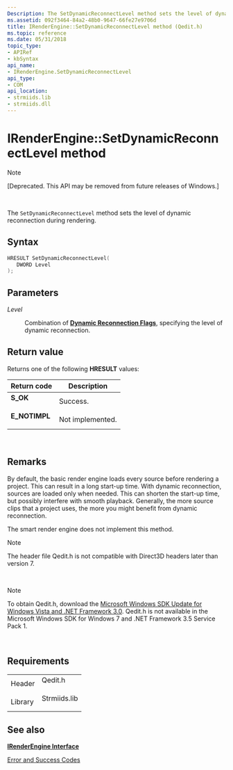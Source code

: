 ```yaml
---
Description: The SetDynamicReconnectLevel method sets the level of dynamic reconnection during rendering.
ms.assetid: 092f3464-84a2-48b0-9647-66fe27e9706d
title: IRenderEngine::SetDynamicReconnectLevel method (Qedit.h)
ms.topic: reference
ms.date: 05/31/2018
topic_type: 
- APIRef
- kbSyntax
api_name: 
- IRenderEngine.SetDynamicReconnectLevel
api_type: 
- COM
api_location: 
- strmiids.lib
- strmiids.dll
---
```


# IRenderEngine::SetDynamicReconnectLevel method

> [!Note]  
> \[Deprecated. This API may be removed from future releases of Windows.\]

 

The `SetDynamicReconnectLevel` method sets the level of dynamic reconnection during rendering.

## Syntax


```C++
HRESULT SetDynamicReconnectLevel(
   DWORD Level
);
```



## Parameters

<dl> <dt>

*Level* 
</dt> <dd>

Combination of [**Dynamic Reconnection Flags**](dynamic-reconnection-flags.md), specifying the level of dynamic reconnection.

</dd> </dl>

## Return value

Returns one of the following **HRESULT** values:



| Return code                                                                               | Description                 |
|-------------------------------------------------------------------------------------------|-----------------------------|
| <dl> <dt>**S\_OK**</dt> </dl>      | Success.<br/>         |
| <dl> <dt>**E\_NOTIMPL**</dt> </dl> | Not implemented.<br/> |



 

## Remarks

By default, the basic render engine loads every source before rendering a project. This can result in a long start-up time. With dynamic reconnection, sources are loaded only when needed. This can shorten the start-up time, but possibly interfere with smooth playback. Generally, the more source clips that a project uses, the more you might benefit from dynamic reconnection.

The smart render engine does not implement this method.

> [!Note]  
> The header file Qedit.h is not compatible with Direct3D headers later than version 7.

 

> [!Note]  
> To obtain Qedit.h, download the [Microsoft Windows SDK Update for Windows Vista and .NET Framework 3.0](https://msdn.microsoft.com/windowsvista/bb980924.aspx). Qedit.h is not available in the Microsoft Windows SDK for Windows 7 and .NET Framework 3.5 Service Pack 1.

 

## Requirements



|                    |                                                                                         |
|--------------------|-----------------------------------------------------------------------------------------|
| Header<br/>  | <dl> <dt>Qedit.h</dt> </dl>      |
| Library<br/> | <dl> <dt>Strmiids.lib</dt> </dl> |



## See also

<dl> <dt>

[**IRenderEngine Interface**](irenderengine.md)
</dt> <dt>

[Error and Success Codes](error-and-success-codes.md)
</dt> </dl>

 

 




